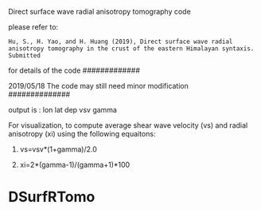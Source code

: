 Direct surface wave radial anisotropy tomography code

please refer to:

	Hu, S., H. Yao, and H. Huang (2019), Direct surface wave radial anisotropy tomography in the crust of the eastern Himalayan syntaxis. Submitted

for details of the code
#############

2019/05/18
The code may still need minor modification  
##############

output is 
	: lon lat dep vsv gamma

For visualization,
to compute average shear wave velocity (vs) and radial anisotropy (xi)
using the following equaitons:

1.	vs=vsv*(1+gamma)/2.0

2.	xi=2*(gamma-1)/(gamma+1)*100
# DSurfRTomo
